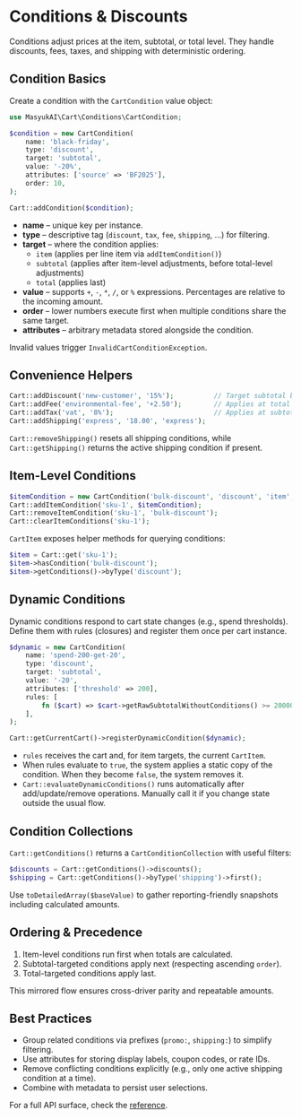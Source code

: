 # Conditions & Discounts

Conditions adjust prices at the item, subtotal, or total level. They handle discounts, fees, taxes, and shipping with deterministic ordering.

## Condition Basics

Create a condition with the `CartCondition` value object:

```php
use MasyukAI\Cart\Conditions\CartCondition;

$condition = new CartCondition(
    name: 'black-friday',
    type: 'discount',
    target: 'subtotal',
    value: '-20%',
    attributes: ['source' => 'BF2025'],
    order: 10,
);

Cart::addCondition($condition);
```

- **name** – unique key per instance.
- **type** – descriptive tag (`discount`, `tax`, `fee`, `shipping`, …) for filtering.
- **target** – where the condition applies:
  - `item` (applies per line item via `addItemCondition()`)
  - `subtotal` (applies after item-level adjustments, before total-level adjustments)
  - `total` (applies last)
- **value** – supports `+`, `-`, `*`, `/`, or `%` expressions. Percentages are relative to the incoming amount.
- **order** – lower numbers execute first when multiple conditions share the same target.
- **attributes** – arbitrary metadata stored alongside the condition.

Invalid values trigger `InvalidCartConditionException`.

## Convenience Helpers

```php
Cart::addDiscount('new-customer', '15%');          // Target subtotal by default
Cart::addFee('environmental-fee', '+2.50');        // Applies at total level
Cart::addTax('vat', '8%');                         // Applies at subtotal level
Cart::addShipping('express', '18.00', 'express');
```

`Cart::removeShipping()` resets all shipping conditions, while `Cart::getShipping()` returns the active shipping condition if present.

## Item-Level Conditions

```php
$itemCondition = new CartCondition('bulk-discount', 'discount', 'item', '-5%');
Cart::addItemCondition('sku-1', $itemCondition);
Cart::removeItemCondition('sku-1', 'bulk-discount');
Cart::clearItemConditions('sku-1');
```

`CartItem` exposes helper methods for querying conditions:

```php
$item = Cart::get('sku-1');
$item->hasCondition('bulk-discount');
$item->getConditions()->byType('discount');
```

## Dynamic Conditions

Dynamic conditions respond to cart state changes (e.g., spend thresholds). Define them with rules (closures) and register them once per cart instance.

```php
$dynamic = new CartCondition(
    name: 'spend-200-get-20',
    type: 'discount',
    target: 'subtotal',
    value: '-20',
    attributes: ['threshold' => 200],
    rules: [
        fn ($cart) => $cart->getRawSubtotalWithoutConditions() >= 20000,
    ],
);

Cart::getCurrentCart()->registerDynamicCondition($dynamic);
```

- `rules` receives the cart and, for item targets, the current `CartItem`.
- When rules evaluate to `true`, the system applies a static copy of the condition. When they become `false`, the system removes it.
- `Cart::evaluateDynamicConditions()` runs automatically after add/update/remove operations. Manually call it if you change state outside the usual flow.

## Condition Collections

`Cart::getConditions()` returns a `CartConditionCollection` with useful filters:

```php
$discounts = Cart::getConditions()->discounts();
$shipping = Cart::getConditions()->byType('shipping')->first();
```

Use `toDetailedArray($baseValue)` to gather reporting-friendly snapshots including calculated amounts.

## Ordering & Precedence

1. Item-level conditions run first when totals are calculated.
2. Subtotal-targeted conditions apply next (respecting ascending `order`).
3. Total-targeted conditions apply last.

This mirrored flow ensures cross-driver parity and repeatable amounts.

## Best Practices

- Group related conditions via prefixes (`promo:`, `shipping:`) to simplify filtering.
- Use attributes for storing display labels, coupon codes, or rate IDs.
- Remove conflicting conditions explicitly (e.g., only one active shipping condition at a time).
- Combine with metadata to persist user selections.

For a full API surface, check the [reference](api-reference.md#conditions).
